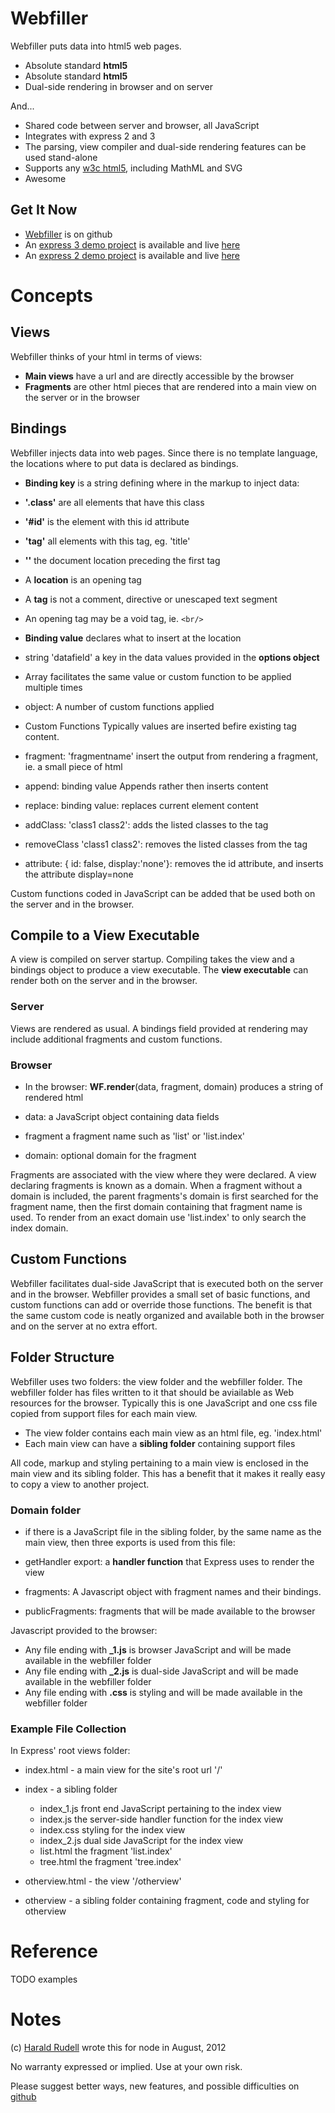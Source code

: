 # Webfiller

Webfiller puts data into html5 web pages.

* Absolute standard **html5**
* Absolute standard **html5**
* Dual-side rendering in browser and on server

And...

* Shared code between server and browser, all JavaScript
* Integrates with express 2 and 3
* The parsing, view compiler and dual-side rendering features can be used stand-alone
* Supports any [w3c html5](http://dev.w3.org/html5/markup/syntax.html), including MathML and SVG
* Awesome

## Get It Now

* [Webfiller](https://github.com/haraldrudell/webfiller) is on github
* An [express 3 demo project](https://github.com/haraldrudell/express3webfiller) is available and live [here](http://e3.haraldrudell.com)
* An [express 2 demo project](https://github.com/haraldrudell/express2webfiller) is available and live [here](http://e2.haraldrudell.com)

# Concepts

## Views
Webfiller thinks of your html in terms of views:

* **Main views** have a url and are directly accessible by the browser
* **Fragments** are other html pieces that are rendered into a main view on the server or in the browser

## Bindings
Webfiller injects data into web pages. Since there is no template language, the locations where to put data is declared as bindings. 

* **Binding key** is a string defining where in the markup to inject data:
 * **'.class'** are all elements that have this class
 * **'#id'** is the element with this id attribute
 * **'tag'** all elements with this tag, eg. 'title'
 * **''** the document location preceding the first tag
 * A **location** is an opening tag
 * A **tag** is not a comment, directive or unescaped text segment
 * An opening tag may be a void tag, ie. `<br/>`

* **Binding value** declares what to insert at the location

 * string 'datafield' a key in the data values provided in the **options object**
 * Array facilitates the same value or custom function to be applied multiple times
 * object: A number of custom functions applied

* Custom Functions
Typically values are inserted befire existing tag content.

 * fragment: 'fragmentname' insert the output from rendering a fragment, ie. a small piece of html
 * append: binding value Appends rather then inserts content
 * replace: binding value: replaces current element content
 * addClass: 'class1 class2': adds the listed classes to the tag
 * removeClass 'class1 class2': removes the listed classes from the tag
 * attribute: { id: false, display:'none'}: removes the id attribute, and inserts the attribute display=none

 Custom functions coded in JavaScript can be added that be used both on the server and in the browser.

## Compile to a View Executable

A view is compiled on server startup. Compiling takes the view and a bindings object to produce a view executable. The **view executable** can render both on the server and in the browser.

### Server

Views are rendered as usual. A bindings field provided at rendering may include additional fragments and custom functions.

### Browser

* In the browser: **WF.render**(data, fragment, domain) produces a string of rendered html

 * data: a JavaScript object containing data fields
 * fragment a fragment name such as 'list' or 'list.index'
 * domain: optional domain for the fragment

Fragments are associated with the view where they were declared. A view declaring fragments is known as a domain. When a fragment without a domain is included, the parent fragments's domain is first searched for the fragment name, then the first domain containing that fragment name is used. To render from an exact domain use 'list.index' to only search the index domain.

## Custom Functions

Webfiller facilitates dual-side JavaScript that is executed both on the server and in the browser. Webfiller provides a small set of basic functions, and custom functions can add or override those functions. The benefit is that the same custom code is neatly organized and available both in the browser and on the server at no extra effort.

## Folder Structure

Webfiller uses two folders: the view folder and the webfiller folder. The webfiller folder has files written to it that should be aviailable as Web resources for the browser. Typically this is one JavaScript and one css file copied from support files for each main view.

* The view folder contains each main view as an html file, eg. 'index.html'
* Each main view can have a **sibling folder** containing support files

All code, markup and styling pertaining to a main view is enclosed in the main view and its sibling folder. This has a benefit that it makes it really easy to copy a view to another project.

### Domain folder

* if there is a JavaScript file in the sibling folder, by the same name as the main view, then three exports is used from this file:

 * getHandler export: a **handler function** that Express uses to render the view
 * fragments: A Javascript object with fragment names and their bindings.
 * publicFragments: fragments that will be made available to the browser

Javascript provided to the browser:

* Any file ending with **_1.js** is browser JavaScript and will be made available in the webfiller folder
* Any file ending with **_2.js** is dual-side JavaScript and will be made available in the webfiller folder
* Any file ending with **.css** is styling and will be made available in the webfiller folder

### Example File Collection

In Express' root views folder:

* index.html - a main view for the site's root url '/'
* index - a sibling folder

    * index_1.js front end JavaScript pertaining to the index view
    * index.js the server-side handler function for the index view
    * index.css styling for the index view
    * index_2.js dual side JavaScript for the index view
    * list.html the fragment 'list.index'
    * tree.html the fragment 'tree.index'

* otherview.html - the view '/otherview'
* otherview - a sibling folder containing fragment, code and styling for otherview

# Reference

TODO examples

# Notes

(c) [Harald Rudell](http://www.haraldrudell.com) wrote this for node in August, 2012

No warranty expressed or implied. Use at your own risk.

Please suggest better ways, new features, and possible difficulties on [github](https://github.com/haraldrudell/webfiller)